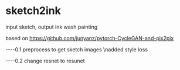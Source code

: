 # sketch2ink
input sketch, output ink wash painting

based on https://github.com/junyanz/pytorch-CycleGAN-and-pix2pix

----0.1
preprocess to get sketch images
\nadded style loss 

----0.2
change resnet to resunet
